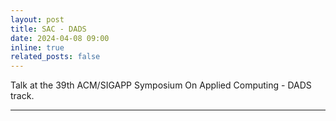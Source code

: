 ```yaml
---
layout: post
title: SAC - DADS
date: 2024-04-08 09:00
inline: true
related_posts: false
---
```


Talk at the 39th ACM/SIGAPP Symposium On Applied Computing - DADS track.

---